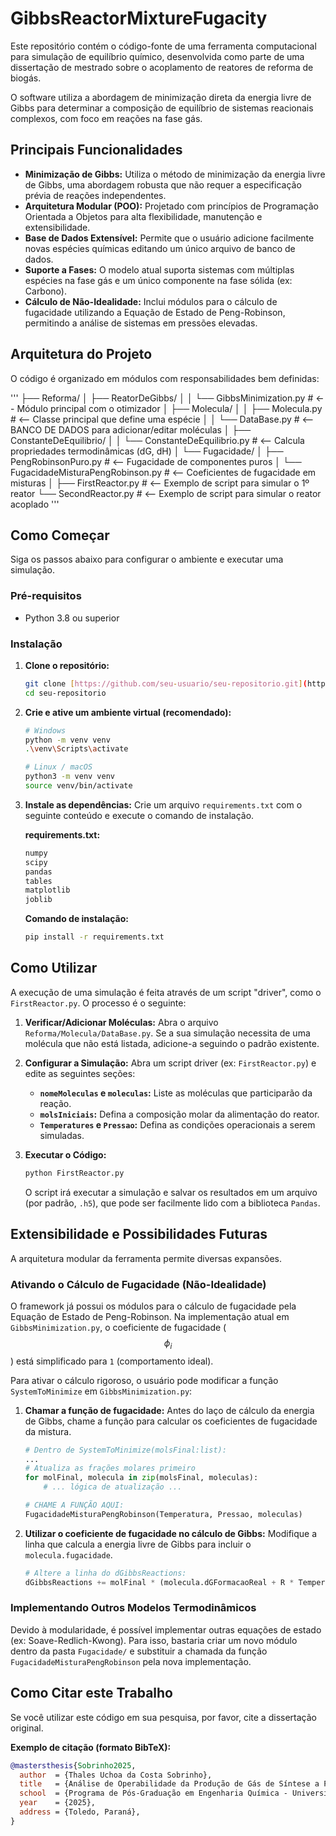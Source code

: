 # GibbsReactorMixtureFugacity

Este repositório contém o código-fonte de uma ferramenta computacional para simulação de equilíbrio químico, desenvolvida como parte de uma dissertação de mestrado sobre o acoplamento de reatores de reforma de biogás.

O software utiliza a abordagem de minimização direta da energia livre de Gibbs para determinar a composição de equilíbrio de sistemas reacionais complexos, com foco em reações na fase gás.

## Principais Funcionalidades

* **Minimização de Gibbs:** Utiliza o método de minimização da energia livre de Gibbs, uma abordagem robusta que não requer a especificação prévia de reações independentes.
* **Arquitetura Modular (POO):** Projetado com princípios de Programação Orientada a Objetos para alta flexibilidade, manutenção e extensibilidade.
* **Base de Dados Extensível:** Permite que o usuário adicione facilmente novas espécies químicas editando um único arquivo de banco de dados.
* **Suporte a Fases:** O modelo atual suporta sistemas com múltiplas espécies na fase gás e um único componente na fase sólida (ex: Carbono).
* **Cálculo de Não-Idealidade:** Inclui módulos para o cálculo de fugacidade utilizando a Equação de Estado de Peng-Robinson, permitindo a análise de sistemas em pressões elevadas.

## Arquitetura do Projeto

O código é organizado em módulos com responsabilidades bem definidas:

'''
├── Reforma/
│   ├── ReatorDeGibbs/
│   │   └── GibbsMinimization.py           # <-- Módulo principal com o otimizador
│   ├── Molecula/
│   │   ├── Molecula.py                    # <-- Classe principal que define uma espécie
│   │   └── DataBase.py                    # <-- BANCO DE DADOS para adicionar/editar moléculas
│   ├── ConstanteDeEquilibrio/
│   │   └── ConstanteDeEquilibrio.py       # <-- Calcula propriedades termodinâmicas (dG, dH)
│   └── Fugacidade/
│       ├── PengRobinsonPuro.py            # <-- Fugacidade de componentes puros
│       └── FugacidadeMisturaPengRobinson.py # <-- Coeficientes de fugacidade em misturas
│
├── FirstReactor.py                        # <-- Exemplo de script para simular o 1º reator
└── SecondReactor.py                       # <-- Exemplo de script para simular o reator acoplado
'''
## Como Começar

Siga os passos abaixo para configurar o ambiente e executar uma simulação.

### Pré-requisitos

* Python 3.8 ou superior

### Instalação

1.  **Clone o repositório:**
    ```sh
    git clone [https://github.com/seu-usuario/seu-repositorio.git](https://github.com/seu-usuario/seu-repositorio.git)
    cd seu-repositorio
    ```

2.  **Crie e ative um ambiente virtual (recomendado):**
    ```sh
    # Windows
    python -m venv venv
    .\venv\Scripts\activate

    # Linux / macOS
    python3 -m venv venv
    source venv/bin/activate
    ```

3.  **Instale as dependências:**
    Crie um arquivo `requirements.txt` com o seguinte conteúdo e execute o comando de instalação.

    **requirements.txt:**
    ```txt
    numpy
    scipy
    pandas
    tables
    matplotlib
    joblib
    ```

    **Comando de instalação:**
    ```sh
    pip install -r requirements.txt
    ```

## Como Utilizar

A execução de uma simulação é feita através de um script "driver", como o `FirstReactor.py`. O processo é o seguinte:

1.  **Verificar/Adicionar Moléculas:** Abra o arquivo `Reforma/Molecula/DataBase.py`. Se a sua simulação necessita de uma molécula que não está listada, adicione-a seguindo o padrão existente.

2.  **Configurar a Simulação:** Abra um script driver (ex: `FirstReactor.py`) e edite as seguintes seções:
    * **`nomeMoleculas` e `moleculas`:** Liste as moléculas que participarão da reação.
    * **`molsIniciais`:** Defina a composição molar da alimentação do reator.
    * **`Temperatures` e `Pressao`:** Defina as condições operacionais a serem simuladas.

3.  **Executar o Código:**
    ```sh
    python FirstReactor.py
    ```
    O script irá executar a simulação e salvar os resultados em um arquivo (por padrão, `.h5`), que pode ser facilmente lido com a biblioteca `Pandas`.

## Extensibilidade e Possibilidades Futuras

A arquitetura modular da ferramenta permite diversas expansões.

### Ativando o Cálculo de Fugacidade (Não-Idealidade)

O framework já possui os módulos para o cálculo de fugacidade pela Equação de Estado de Peng-Robinson. Na implementação atual em `GibbsMinimization.py`, o coeficiente de fugacidade ($$\phi_i$$) está simplificado para `1` (comportamento ideal).

Para ativar o cálculo rigoroso, o usuário pode modificar a função `SystemToMinimize` em `GibbsMinimization.py`:

1.  **Chamar a função de fugacidade:** Antes do laço de cálculo da energia de Gibbs, chame a função para calcular os coeficientes de fugacidade da mistura.
    ```python
    # Dentro de SystemToMinimize(molsFinal:list):
    ...
    # Atualiza as frações molares primeiro
    for molFinal, molecula in zip(molsFinal, moleculas):
        # ... lógica de atualização ...

    # CHAME A FUNÇÃO AQUI:
    FugacidadeMisturaPengRobinson(Temperatura, Pressao, moleculas)
    ```

2.  **Utilizar o coeficiente de fugacidade no cálculo de Gibbs:** Modifique a linha que calcula a energia livre de Gibbs para incluir o `molecula.fugacidade`.
    ```python
    # Altere a linha do dGibbsReactions:
    dGibbsReactions += molFinal * (molecula.dGFormacaoReal + R * Temperatura * np.log(molecula.fracaoMolar * Pressao * molecula.fugacidade))
    ```

### Implementando Outros Modelos Termodinâmicos

Devido à modularidade, é possível implementar outras equações de estado (ex: Soave-Redlich-Kwong). Para isso, bastaria criar um novo módulo dentro da pasta `Fugacidade/` e substituir a chamada da função `FugacidadeMisturaPengRobinson` pela nova implementação.

## Como Citar este Trabalho

Se você utilizar este código em sua pesquisa, por favor, cite a dissertação original.

**Exemplo de citação (formato BibTeX):**
```bibtex
@mastersthesis{Sobrinho2025,
  author  = {Thales Uchoa da Costa Sobrinho},
  title   = {Análise de Operabilidade da Produção de Gás de Síntese a Partir do Processo Sequencial de Reforma e Reforma a Vapor do Biogás},
  school  = {Programa de Pós-Graduação em Engenharia Química - Universidade Estadual do Oeste do Paraná - Campus Toledo},
  year    = {2025},
  address = {Toledo, Paraná},
}
